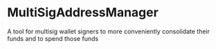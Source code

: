 # MultiSigAddressManager
A tool for multisig wallet signers to more conveniently consolidate their funds and to spend those funds
